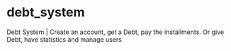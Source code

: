 # debt_system
Debt System | Create an account, get a Debt, pay the installments. Or give Debt, have statistics and manage users
